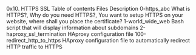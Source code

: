 0x10. HTTPS SSL
Table of contents
Files 	Description
0-https_abc 	What is HTTPS?, Why do you need HTTPS?, You want to setup HTTPS on your website, where shall you place the certificate?
1-world_wide_web 	Bash script that will display information about subdomains
2-haproxy_ssl_termination 	HAproxy configuration file
100-redirect_http_to_https 	HAproxy configuration file to automatically redirect HTTP traffic to HTTPS
